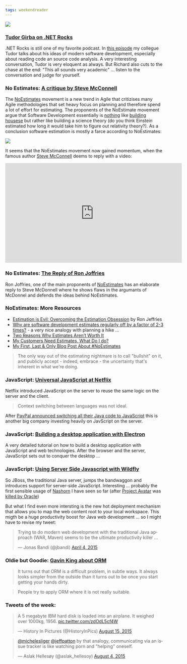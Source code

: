 ```yaml
---
tags: weekendreader
---
```

<img class="jb-main-img" src="https://lh3.googleusercontent.com/-BXzHNjRJJVo/Vc9FF4zOPdI/AAAAAAAACWc/xfRgv44yODM/s912-Ic42/WR33.png">

### [Tudor Girba on .NET Rocks](https://www.dotnetrocks.com/default.aspx?showNum=1172)
.NET Rocks is still one of my favorite podcast. In [this episode](https://www.dotnetrocks.com/default.aspx?showNum=1172) my collegue Tudor talks about his ideas of modern software development, especially about reading code an source code analysis. 
A very interesting conversation, Tudor is very eloquent as always. But Richard also cuts to the chase at the end: "This all sounds very academic" ... listen to the conversation and judge for yourself.

### No Estimates: [A critique by Steve McConnell](https://www.youtube.com/watch?v=55tfYRajpFI&feature=youtu.be) 
The [NoEstimates](https://twitter.com/search?src=typd&q=#noestimates) movement is a new trend in Agile that critizises many Agile methodologies that set heavy focus on planning and therefore spend a lot of effort for estimating. 
The proponents of the NoEstimate movement argue that Software Development essentially is [nothing](http://blog.tablexi.com/2013/01/why-building-software-is-not-like-building-a-house/developers/) like [building housese](http://www.wired.com/2013/01/code-bugs-programming-why-we-need-specs/) but rather like building a science theory (do you think Einstein estimated how long it would take him to figure out relativity theory?). 
As a conclusion software estimation is mostly a farce according to NoEstimates:

<img class="jb-main-img" src="http://lh4.ggpht.com/-RbdH5_lTvro/U8GbBK7i_OI/AAAAAAAAB4I/Ae2IjKP5Ptk/BrtAGhlCIAEZa-4.jpg?imgmax=800" >

It seems that the NoEstimates movement now gained momentum, when the famous author [Steve McConnell](http://www.stevemcconnell.com/) deems to reply with a video:
<iframe width="560" height="315" src="https://www.youtube.com/embed/55tfYRajpFI" frameborder="0" allowfullscreen></iframe>


### No Estimates: [The Reply of Ron Joffries ](http://ronjeffries.com/articles/015-jul/mcconnell/) 
Ron Joffries, one of the main proponents of [NoEstimates](https://twitter.com/search?src=typd&q=#noestimates) has an elaborate reply to Steve McDonnell where he shows flaws in the argumants of McDonnel and defends the ideas behind NoEstimates.

### NoEstimates: More Resources

- [Estimation is Evil: Overcoming the Estimation Obsession](https://pragprog.com/magazines/2013-02/estimation-is-evil) by Ron Jeffries
- [Why are software development estimates regularly off by a factor of 2-3 times?](http://www.michaelrwolfe.com/2013/10/19/50/) - a very nice analogy with planning a hike ...
- [Two Reasons Why Estimates Aren’t Worth It](http://www.petrikainulainen.net/software-development/processes/two-reasons-why-estimates-arent-worth-it/)
- [My Customers Need Estimates, What Do I do?](http://zuill.us/WoodyZuill/2013/05/13/my-customers-need-estimates-what-do-i-do/)
- [My First, Last & Only Blog Post About #NoEstimates](http://codemanship.co.uk/parlezuml/blog/?postid=1316)

> The only way out of the estimating nightmare is to call "bullshit" on  it, and publicly accept - indeed, embrace - the uncertainty that's inherent in what we're doing.

### JavaScript: [Universal JavaScript at Netflix](http://techblog.netflix.com/2015/08/making-netflixcom-faster.html)
Netflix introduced JavaScript on the server to reuse the same logic on the server and the client.

> Context switching between languages was not ideal.

After [PayPal announced switching all their Java code to JavaScript](http://www.zdnet.com/article/how-replacing-java-with-javascript-is-paying-off-for-paypal/) this is another big company investing heavily on JavScript on the server.


### JavaScript: [Building a desktop application with Electron](https://medium.com/developers-writing/building-a-desktop-application-with-electron-204203eeb658) 
A very detailed tutorial on how to build a desktop application with JavaScript and web technologies. 
After the browser and the server, JavaScript sets out to conquer the desktop ...

### JavaScript: [Using Server Side Javascript with Wildfly](http://wildfly.org/news/2015/08/10/Javascript-Support-In-Wildfly/)
So JBoss, the traditional Java server, jumps the bandwaggon and introduces support for server-side JavaScript. Interesting ... probably the first sensible usage of [Nashorn](http://www.oracle.com/technetwork/articles/java/jf14-nashorn-2126515.html) I have seen so far (after [Project Avatar](https://avatar.java.net/) was [killed by Oracle](https://blogs.oracle.com/theaquarium/entry/project_avatar_update))

But what I find even more intersting is the new hot deployment mechanism that allows you to map the web content root to your local workspace. This migth be a huge productivity boost for Java web development ... so I might have to revise my tweet:

<blockquote class="twitter-tweet" lang="en"><p lang="en" dir="ltr">Trying to do modern web development with the traditional Java approach (WAR, Maven) seems to be the ultimate productivity killer ...</p>&mdash; Jonas Bandi (@jbandi) <a href="https://twitter.com/jbandi/status/584334301086482434">April 4, 2015</a></blockquote>
<script async src="//platform.twitter.com/widgets.js" charset="utf-8"></script>

### Oldie but Goodie: [Gavin King about ORM](http://www.javaperformancetuning.com/news/interview041.shtml)

> It turns out that ORM is a difficult problem, in subtle ways. It always looks simpler from the outside than it turns out to be once you start getting your hands dirty.
 
> People try to apply ORM where it is not really suitable.


### Tweets of the week:

<blockquote class="twitter-tweet" lang="en"><p lang="en" dir="ltr">A 5 megabyte IBM hard disk is loaded into an airplane. It weighed over 1000kg, 1956. <a href="http://t.co/zdOdL5cf4W">pic.twitter.com/zdOdL5cf4W</a></p>&mdash; History In Pictures (@HistoryInPics) <a href="https://twitter.com/HistoryInPics/status/632363849417629697">August 15, 2015</a></blockquote>
<script async src="//platform.twitter.com/widgets.js" charset="utf-8"></script>


<blockquote class="twitter-tweet" lang="en"><p lang="en" dir="ltr"><a href="https://twitter.com/michelesliger">@michelesliger</a> <a href="https://twitter.com/jeffpatton">@jeffpatton</a> by that analogy, communicating via an issue tracker is like watching porn and &quot;helping&quot; oneself.</p>&mdash; Aslak Hellesøy (@aslak_hellesoy) <a href="https://twitter.com/aslak_hellesoy/status/628658370405339136">August 4, 2015</a></blockquote>
<script async src="//platform.twitter.com/widgets.js" charset="utf-8"></script>